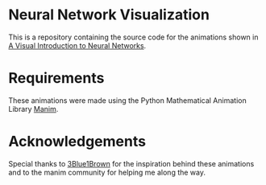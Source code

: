 # Neural Network Visualization
[](https://ibb.co/7rFZLV8)
This is a repository containing the source code for the animations shown in [A Visual Introduction to Neural Networks](). 

# Requirements
These animations were made using the Python Mathematical Animation Library [Manim](https://docs.manim.community/en/v0.2.0/). 

# Acknowledgements
Special thanks to [3Blue1Brown](https://www.youtube.com/channel/UCYO_jab_esuFRV4b17AJtAw) for the inspiration behind these animations and to the manim community for helping me along the way.
